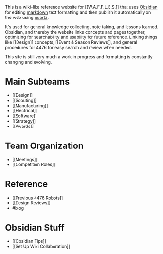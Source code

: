 This is a wiki-like reference website for [[W.A.F.F.L.E.S.]] that uses [Obsidian](https://obsidian.md/) for editing [markdown](https://en.wikipedia.org/wiki/Markdown) text formatting and then publish it automatically on the web using [quartz](https://github.com/jackyzha0/quartz).

It's used for general knowledge collecting, note taking, and lessons learned. Obsidian, and thereby the website links concepts and pages together, optimizing for searchability and usability for future reference. Linking things like [[Design]] concepts, [[Event & Season Reviews]], and general procedures for 4476 for easy search and review when needed.

This site is still very much a work in progress and formatting is constantly changing and evolving.

# Main Subteams

- [[Design]]
- [[Scouting]]
- [[Manufacturing]]
- [[Electrical]]
- [[Software]]
- [[Strategy]]
- [[Awards]]

# Team Organization

- [[Meetings]]
- [[Competition Roles]]

# Reference

- [[Previous 4476 Robots]]
- [[Design Reviews]]
- #blog 
# Obsidian Stuff

- [[Obsidian Tips]]
- [[Set Up Wiki Collaboration]]

